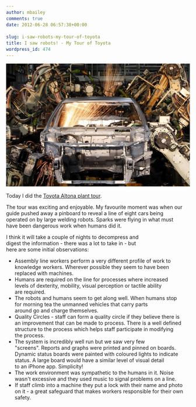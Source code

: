 ```yaml
---
author: mbailey
comments: true
date: 2012-06-28 06:57:38+00:00

slug: i-saw-robots-my-tour-of-toyota
title: I saw robots! - My Tour of Toyota
wordpress_id: 474
---
```


  ![Robots welding car bodies at Toyota plant in Altona](../images/2012-06-28-i-saw-robots-my-tour-of-toyota/3789570-3x2-940x627.jpeg)

Today I did the [Toyota Altona plant tour](http://www.gizmodo.com.au/2009/09/the-toyota-altona-factory-tour-cars-robots-and-muzak/).

The tour was exciting and enjoyable. My favourite moment was when our guide
pushed away a pinboard to reveal a line of eight cars being
operated on by large welding robots. Sparks were flying in what must
have been dangerous work when humans did it.

I think it will take a couple of nights to decompress and
digest the information - there was a lot to take in - but
here are some initial observations:

* Assembly line workers perform a very different profile of work to knowledge workers. Wherever possible they seem to have been replaced with machines.
* Humans are required on the line for processes where increased levels of dexterity, mobility, visual perception or tactile ability are required.
* The robots and humans seem to get along well. When humans stop for morning tea the unmanned vehicles that carry parts around go and charge themselves.
* Quality Circles - staff can form a quality circle if they believe there is an improvement that can be made to process. There is a well defined structure to the process which helps staff participate in modifying the process.
* The system is incredibly well run but we saw very few "screens". Reports and graphs were printed and pinned on boards. Dynamic status boards were painted with coloured lights to indicate status. A large board would have a similar level of visual detail to an iPhone app. Simplicity!
* The work environment was sympathetic to the humans in it. Noise wasn't excessive and they used music to signal problems on a line.
* If staff climb into a machine they put a lock with their name and photo on it - a great safeguard that makes workers responsible for their own safety.
